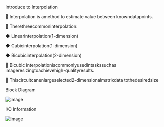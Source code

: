Introduce to Interpolation

 Interpolation is amethod to estimate value between knowndatapoints.

 Therethreecommoninterpolation: 

 ◆ Linearinterpolation(1-dimension)
 
 ◆ Cubicinterpolation(1-dimension)
 
 ◆ Bicubicinterpolation(2-dimension)
 
 Bicubic interpolationiscommonlyusedintaskssuchas imageresizingtoachievehigh-qualityresults.

 Thiscircuitcanenlargeselected2-dimensionalmatrixdata tothedesiredsize

Block Diagram


![image](https://github.com/Lin-Yu-Ming/Bicubic-Resize-Engine/assets/71814265/c61dd884-9ac0-494f-9bb6-e3764ab36698)


I/O Information


![image](https://github.com/Lin-Yu-Ming/Bicubic-Resize-Engine/assets/71814265/044a794b-9d74-4d38-851e-074bcbe4df4d)


